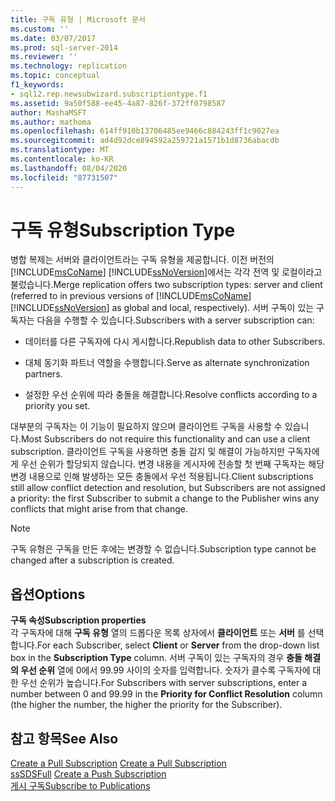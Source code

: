 ```yaml
---
title: 구독 유형 | Microsoft 문서
ms.custom: ''
ms.date: 03/07/2017
ms.prod: sql-server-2014
ms.reviewer: ''
ms.technology: replication
ms.topic: conceptual
f1_keywords:
- sql12.rep.newsubwizard.subscriptiontype.f1
ms.assetid: 9a50f588-ee45-4a87-826f-372ff0798587
author: MashaMSFT
ms.author: mathoma
ms.openlocfilehash: 614ff910b13706485ee9466c884243ff1c9027ea
ms.sourcegitcommit: ad4d92dce894592a259721a1571b1d8736abacdb
ms.translationtype: MT
ms.contentlocale: ko-KR
ms.lasthandoff: 08/04/2020
ms.locfileid: "87731507"
---
```

# <a name="subscription-type"></a><span data-ttu-id="d9e21-102">구독 유형</span><span class="sxs-lookup"><span data-stu-id="d9e21-102">Subscription Type</span></span>
  <span data-ttu-id="d9e21-103">병합 복제는 서버와 클라이언트라는 구독 유형을 제공합니다. 이전 버전의 [!INCLUDE[msCoName](../../includes/msconame-md.md)] [!INCLUDE[ssNoVersion](../../includes/ssnoversion-md.md)]에서는 각각 전역 및 로컬이라고 불렀습니다.</span><span class="sxs-lookup"><span data-stu-id="d9e21-103">Merge replication offers two subscription types: server and client (referred to in previous versions of [!INCLUDE[msCoName](../../includes/msconame-md.md)] [!INCLUDE[ssNoVersion](../../includes/ssnoversion-md.md)] as global and local, respectively).</span></span> <span data-ttu-id="d9e21-104">서버 구독이 있는 구독자는 다음을 수행할 수 있습니다.</span><span class="sxs-lookup"><span data-stu-id="d9e21-104">Subscribers with a server subscription can:</span></span>  
  
-   <span data-ttu-id="d9e21-105">데이터를 다른 구독자에 다시 게시합니다.</span><span class="sxs-lookup"><span data-stu-id="d9e21-105">Republish data to other Subscribers.</span></span>  
  
-   <span data-ttu-id="d9e21-106">대체 동기화 파트너 역할을 수행합니다.</span><span class="sxs-lookup"><span data-stu-id="d9e21-106">Serve as alternate synchronization partners.</span></span>  
  
-   <span data-ttu-id="d9e21-107">설정한 우선 순위에 따라 충돌을 해결합니다.</span><span class="sxs-lookup"><span data-stu-id="d9e21-107">Resolve conflicts according to a priority you set.</span></span>  
  
 <span data-ttu-id="d9e21-108">대부분의 구독자는 이 기능이 필요하지 않으며 클라이언트 구독을 사용할 수 있습니다.</span><span class="sxs-lookup"><span data-stu-id="d9e21-108">Most Subscribers do not require this functionality and can use a client subscription.</span></span> <span data-ttu-id="d9e21-109">클라이언트 구독을 사용하면 충돌 감지 및 해결이 가능하지만 구독자에게 우선 순위가 할당되지 않습니다. 변경 내용을 게시자에 전송할 첫 번째 구독자는 해당 변경 내용으로 인해 발생하는 모든 충돌에서 우선 적용됩니다.</span><span class="sxs-lookup"><span data-stu-id="d9e21-109">Client subscriptions still allow conflict detection and resolution, but Subscribers are not assigned a priority: the first Subscriber to submit a change to the Publisher wins any conflicts that might arise from that change.</span></span>  
  
> [!NOTE]  
>  <span data-ttu-id="d9e21-110">구독 유형은 구독을 만든 후에는 변경할 수 없습니다.</span><span class="sxs-lookup"><span data-stu-id="d9e21-110">Subscription type cannot be changed after a subscription is created.</span></span>  
  
## <a name="options"></a><span data-ttu-id="d9e21-111">옵션</span><span class="sxs-lookup"><span data-stu-id="d9e21-111">Options</span></span>  
 <span data-ttu-id="d9e21-112">**구독 속성**</span><span class="sxs-lookup"><span data-stu-id="d9e21-112">**Subscription properties**</span></span>  
 <span data-ttu-id="d9e21-113">각 구독자에 대해 **구독 유형** 열의 드롭다운 목록 상자에서 **클라이언트** 또는 **서버** 를 선택합니다.</span><span class="sxs-lookup"><span data-stu-id="d9e21-113">For each Subscriber, select **Client** or **Server** from the drop-down list box in the **Subscription Type** column.</span></span> <span data-ttu-id="d9e21-114">서버 구독이 있는 구독자의 경우 **충돌 해결의 우선 순위** 열에 0에서 99.99 사이의 숫자를 입력합니다. 숫자가 클수록 구독자에 대한 우선 순위가 높습니다.</span><span class="sxs-lookup"><span data-stu-id="d9e21-114">For Subscribers with server subscriptions, enter a number between 0 and 99.99 in the **Priority for Conflict Resolution** column (the higher the number, the higher the priority for the Subscriber).</span></span>  
  
## <a name="see-also"></a><span data-ttu-id="d9e21-115">참고 항목</span><span class="sxs-lookup"><span data-stu-id="d9e21-115">See Also</span></span>  
 <span data-ttu-id="d9e21-116">[Create a Pull Subscription](create-a-pull-subscription.md) </span><span class="sxs-lookup"><span data-stu-id="d9e21-116">[Create a Pull Subscription](create-a-pull-subscription.md) </span></span>  
 <span data-ttu-id="d9e21-117">[ssSDSFull](create-a-push-subscription.md) </span><span class="sxs-lookup"><span data-stu-id="d9e21-117">[Create a Push Subscription](create-a-push-subscription.md) </span></span>  
 [<span data-ttu-id="d9e21-118">게시 구독</span><span class="sxs-lookup"><span data-stu-id="d9e21-118">Subscribe to Publications</span></span>](subscribe-to-publications.md)  
  
  
